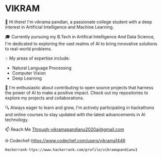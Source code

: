 # VIKRAM
👋 Hi there! I'm vikrama pandian, a passionate college student with a deep interest in Artificial Intelligence and Machine Learning.

🎓 Currently pursuing my B.Tech in Artifical Intelligence And Data Science, I'm dedicated to exploring the vast realms of AI to bring innovative solutions to real-world problems.

💡 My areas of expertise include:
   - Natural Language Processing
   - Computer Vision
   - Deep Learning

🚀 I'm enthusiastic about contributing to open source projects that harness the power of AI to make a positive impact. Check out my repositories to explore my projects and collaborations.

🔍 Always eager to learn and grow, I'm actively participating in hackathons and online courses to stay updated with the latest advancements in AI technology.

📫 Reach Me Through-vikramapandianu2020ai@gmail.com

🌐 Codechef-https://www.codechef.com/users/vikrama1446
     
    Hackerrank-ttps://www.hackerrank.com/profile/vikramapandianu1
